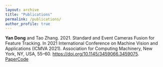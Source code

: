 ```yaml
---
layout: archive
title: "Publications"
permalink: /publications/
author_profile: true
---
```

<!-- 
{% if author.googlescholar %}
  You can also find my articles on <u><a href="{{author.googlescholar}}">my Google Scholar profile</a>.</u>
{% endif %} -->

<!-- {% include base_path %} -->

<!-- {% for post in site.publications reversed %}
  {% include archive-single.html %}
{% endfor %} -->

**Yan Dong** and Tao Zhang. 2021. Standard and Event Cameras Fusion for Feature Tracking. In 2021 International Conference on Machine Vision and Applications (ICMVA 2021). Association for Computing Machinery, New York, NY, USA, 55–60. https://doi.org/10.1145/3459066.3459075. [Paper](https://dl.acm.org/doi/10.1145/3459066.3459075)[Code](https://github.com/LarryDong/FusionTracking)
